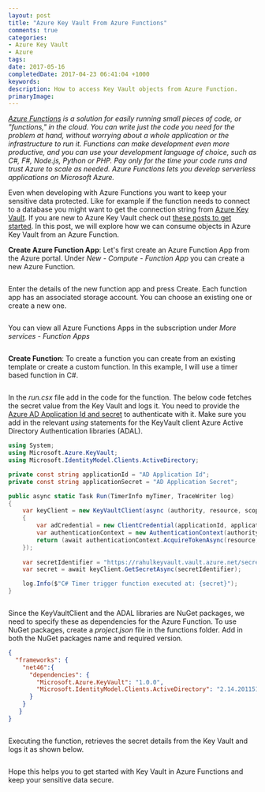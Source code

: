 ```yaml
---
layout: post
title: "Azure Key Vault From Azure Functions"
comments: true
categories: 
- Azure Key Vault
- Azure
tags: 
date: 2017-05-16
completedDate: 2017-04-23 06:41:04 +1000
keywords: 
description: How to access Key Vault objects from Azure Function.
primaryImage: 
---
```


*[Azure Functions](https://docs.microsoft.com/en-us/azure/azure-functions/functions-overview) is a solution for easily running small pieces of code, or "functions," in the cloud. You can write just the code you need for the problem at hand, without worrying about a whole application or the infrastructure to run it. Functions can make development even more productive, and you can use your development language of choice, such as C#, F#, Node.js, Python or PHP. Pay only for the time your code runs and trust Azure to scale as needed. Azure Functions lets you develop serverless applications on Microsoft Azure.*

Even when developing with Azure Functions you want to keep your sensitive data protected. Like for example if the function needs to connect to a database you might want to get the connection string from [Azure Key Vault](http://www.rahulpnath.com/blog/getting-started-with-azure-key-vault/). If you are new to Azure Key Vault check out [these posts to get started](http://www.rahulpnath.com/blog/category/azure-key-vault/). In this post, we will explore how we can consume objects in Azure Key Vault from an Azure Function.

**Create Azure Function App**: Let's first create an Azure Function App from the Azure portal. Under *New - Compute - Function App* you can create a new Azure Function.

<img src="{{site.images_root}}/azureFunction_new.png" alt="" class="center" />

Enter the details of the new function app and press Create. Each function app has an associated storage account. You can choose an existing one or create a new one.

<img src="{{site.images_root}}/azureFunction_create.png" alt="" class="center" />

You can view all Azure Functions Apps in the subscription under *More services - Function Apps*

<img src="{{site.images_root}}/azureFunction_all.png" alt="" class="center" />

**Create Function**: To create a function you can create from an existing template or create a custom function. In this example, I will use a timer based function in C#. 

<img src="{{site.images_root}}/azureFunction_createFunction.png" alt="" class="center" />

In the *run.csx* file add in the code for the function. The below code fetches the secret value from the Key Vault and logs it. You need to provide the [Azure AD Application Id and secret](http://www.rahulpnath.com/blog/authenticating-a-client-application-with-azure-key-vault/) to authenticate with it. Make sure you add in the relevant *using* statements for the KeyVault client Azure Active Directory Authentication libraries (ADAL).

``` csharp
using System;
using Microsoft.Azure.KeyVault;
using Microsoft.IdentityModel.Clients.ActiveDirectory;

private const string applicationId = "AD Application Id";
private const string applicationSecret = "AD Application Secret";

public async static Task Run(TimerInfo myTimer, TraceWriter log)
{
    var keyClient = new KeyVaultClient(async (authority, resource, scope) =>
    {
        var adCredential = new ClientCredential(applicationId, applicationSecret);
        var authenticationContext = new AuthenticationContext(authority, null);
        return (await authenticationContext.AcquireTokenAsync(resource, adCredential)).AccessToken;
    });
    
    var secretIdentifier = "https://rahulkeyvault.vault.azure.net/secrets/mySecretName";
    var secret = await keyClient.GetSecretAsync(secretIdentifier);

    log.Info($"C# Timer trigger function executed at: {secret}"); 
}
```

<img src="{{site.images_root}}/azureFunction_code.png" alt="" class="center" />

Since the KeyVaultClient and the ADAL libraries are NuGet packages, we need to specify these as dependencies for the Azure Function. To use NuGet packages, create a *project.json* file in the functions folder. Add in both the NuGet packages name and required version.

``` json
{
  "frameworks": {
    "net46":{
      "dependencies": {
        "Microsoft.Azure.KeyVault": "1.0.0",
        "Microsoft.IdentityModel.Clients.ActiveDirectory": "2.14.201151115"
      }
    }
   }
}
```

<img src="{{site.images_root}}/azureFunction_nuget.png" alt="" class="center" />

Executing the function, retrieves the secret details from the Key Vault and logs it as shown below.

<img src="{{site.images_root}}/azureFunction_run.png" alt="" class="center" />

Hope this helps you to get started with Key Vault in Azure Functions and keep your sensitive data secure.
